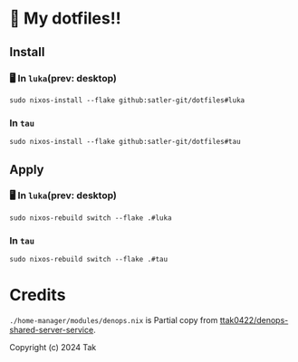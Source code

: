 # 🏰 My dotfiles!!

## Install

### 🖥️ In `luka`(prev: desktop)

```shell
sudo nixos-install --flake github:satler-git/dotfiles#luka
```

### In `tau`

```shell
sudo nixos-install --flake github:satler-git/dotfiles#tau
```

## Apply

### :desktop_computer: In `luka`(prev: desktop)

```shell
sudo nixos-rebuild switch --flake .#luka
```

### In `tau`

```shell
sudo nixos-rebuild switch --flake .#tau
```


# Credits

`./home-manager/modules/denops.nix` is Partial copy from [ttak0422/denops-shared-server-service](https://github.com/ttak0422/denops-shared-server-service).

Copyright (c) 2024 Tak

